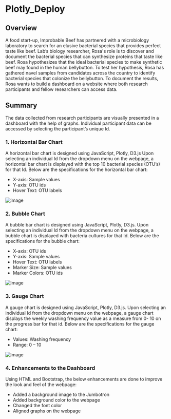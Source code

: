 # Plotly_Deploy
## Overview
A food start-up, Improbable Beef has partnered with a microbiology laboratory to search for an elusive bacterial species that provides perfect taste like beef. Lab’s biology researcher, Rosa's role is to discover and document the bacterial species that can synthesize proteins that taste like beef. Rosa hypothesizes that the ideal bacterial species to make synthetic beef may found in the human bellybutton. To test her hypothesis, Rosa has gathered navel samples from candidates across the country to identify bacterial species that colonize the bellybutton. To document the results, Rosa wants to build a dashboard on a website where both research participants and fellow researchers can access data. 

## Summary
The data collected from research participants are visually presented in a dashboard with the help of graphs. Individual participant data can be accessed by selecting the participant’s unique Id.

### 1. Horizontal Bar Chart
A horizontal bar chart is designed using JavaScript, Plotly, D3.js Upon selecting an individual Id from the dropdown menu on the webpage, a horizontal bar chart is displayed with the top 10 bacterial species (OTU’s) for that Id. Below are the specifications for the horizontal bar chart:

- X-axis: Sample values 
- Y-axis: OTU ids 
- Hover Text: OTU labels 

![image](https://user-images.githubusercontent.com/76491891/118402364-a43f4b00-b637-11eb-82ec-708f78a6723e.png)

### 2. Bubble Chart
A bubble bar chart is designed using JavaScript, Plotly, D3.js. Upon selecting an individual Id from the dropdown menu on the webpage, a bubble chart is displayed with bacteria cultures for that Id. Below are the specifications for the bubble chart:

- X-axis: OTU ids
- Y-axis: Sample values 
- Hover Text: OTU labels 
- Marker Size: Sample values
- Marker Colors: OTU ids

![image](https://user-images.githubusercontent.com/76491891/118402502-22035680-b638-11eb-98ea-322d26fccd5c.png)

### 3. Gauge Chart
A gauge chart is designed using JavaScript, Plotly, D3.js. Upon selecting an individual Id from the dropdown menu on the webpage, a gauge chart displays the weekly washing frequency value as a measure from 0- 10 on the progress bar for that id. Below are the specifications for the gauge chart:

- Values: Washing frequency 
- Range: 0 – 10

![image](https://user-images.githubusercontent.com/76491891/118402588-89b9a180-b638-11eb-829b-88e1c3ce23c2.png)

### 4. Enhancements to the Dashboard
Using HTML and Bootstrap, the below enhancements are done to improve the look and feel of the webpage:

- Added a background image to the Jumbotron
- Added background color to the webpage
- Changed the font color
- Aligned graphs on the webpage
